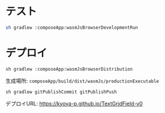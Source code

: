 # テスト
```sh
sh gradlew :composeApp:wasmJsBrowserDevelopmentRun
```

# デプロイ
```sh:ビルド
sh gradlew :composeApp:wasmJsBrowserDistribution
```
生成場所: `composeApp/build/dist/wasmJs/productionExecutable`

```sh:デプロイ
sh gradlew gitPublishCommit gitPublishPush
```
デプロイURL: https://kyoya-p.github.io/TextGridField-v0

